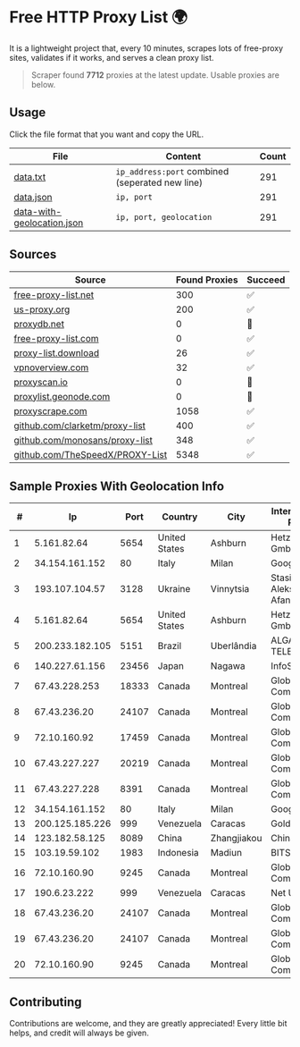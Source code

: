 
# Free HTTP Proxy List 🌍

It is a lightweight project that, every 10 minutes, scrapes lots of free-proxy sites, validates if it works, and serves a clean proxy list.


> Scraper found **7712** proxies at the latest update. Usable proxies are below.

## Usage

Click the file format that you want and copy the URL.


|File|Content|Count|
|----|-------|-----|
|[data.txt](https://raw.githubusercontent.com/themiralay/Proxy-List-World/master/data.txt)|`ip_address:port` combined (seperated new line)|291|
|[data.json](https://raw.githubusercontent.com/themiralay/Proxy-List-World/master/data.json)|`ip, port`|291|
|[data-with-geolocation.json](https://raw.githubusercontent.com/themiralay/Proxy-List-World/master/data-with-geolocation.json)|`ip, port, geolocation`|291|

## Sources

|Source|Found Proxies|Succeed|
|------|-------------|-------|
|[free-proxy-list.net](https://free-proxy-list.net)|300|✅|
|[us-proxy.org](https://www.us-proxy.org)|200|✅|
|[proxydb.net](http://proxydb.net)|0|🚫|
|[free-proxy-list.com](https://free-proxy-list.com/?page=&port=&type%5B%5D=http&type%5B%5D=https&up_time=0&search=Search)|0|✅|
|[proxy-list.download](https://www.proxy-list.download/HTTP)|26|✅|
|[vpnoverview.com](https://vpnoverview.com/privacy/anonymous-browsing/free-proxy-servers)|32|✅|
|[proxyscan.io](https://www.proxyscan.io)|0|🚫|
|[proxylist.geonode.com](https://proxylist.geonode.com/api/proxy-list?limit=300&page=1&sort_by=lastChecked&sort_type=desc&protocols=http,https)|0|🚫|
|[proxyscrape.com](https://api.proxyscrape.com/v2/?request=displayproxies&protocol=http&timeout=10000&country=all&ssl=all&anonymity=all)|1058|✅|
|[github.com/clarketm/proxy-list](https://raw.githubusercontent.com/clarketm/proxy-list/master/proxy-list-raw.txt)|400|✅|
|[github.com/monosans/proxy-list](https://raw.githubusercontent.com/monosans/proxy-list/main/proxies/http.txt)|348|✅|
|[github.com/TheSpeedX/PROXY-List](https://raw.githubusercontent.com/TheSpeedX/PROXY-List/master/http.txt)|5348|✅|


## Sample Proxies With Geolocation Info

|#|Ip|Port|Country|City|Internet Service Provider|
|-|--|----|-------|----|-------------------------|
|1|5.161.82.64|5654|United States|Ashburn|Hetzner Online GmbH|
|2|34.154.161.152|80|Italy|Milan|Google LLC|
|3|193.107.104.57|3128|Ukraine|Vinnytsia|Stasishen Aleksandr Afanasiyovich|
|4|5.161.82.64|5654|United States|Ashburn|Hetzner Online GmbH|
|5|200.233.182.105|5151|Brazil|Uberlândia|ALGAR TELECOM S/A|
|6|140.227.61.156|23456|Japan|Nagawa|InfoSphere|
|7|67.43.228.253|18333|Canada|Montreal|GloboTech Communications|
|8|67.43.236.20|24107|Canada|Montreal|GloboTech Communications|
|9|72.10.160.92|17459|Canada|Montreal|GloboTech Communications|
|10|67.43.227.227|20219|Canada|Montreal|GloboTech Communications|
|11|67.43.227.228|8391|Canada|Montreal|GloboTech Communications|
|12|34.154.161.152|80|Italy|Milan|Google LLC|
|13|200.125.185.226|999|Venezuela|Caracas|Gold Data C.A|
|14|123.182.58.125|8089|China|Zhangjiakou|China Telecom|
|15|103.19.59.102|1983|Indonesia|Madiun|BITSNET|
|16|72.10.160.90|9245|Canada|Montreal|GloboTech Communications|
|17|190.6.23.222|999|Venezuela|Caracas|Net Uno|
|18|67.43.236.20|24107|Canada|Montreal|GloboTech Communications|
|19|67.43.236.20|24107|Canada|Montreal|GloboTech Communications|
|20|72.10.160.90|9245|Canada|Montreal|GloboTech Communications|



## Contributing

Contributions are welcome, and they are greatly appreciated! Every
little bit helps, and credit will always be given.

